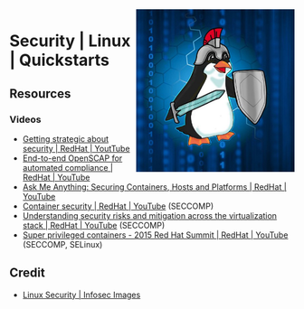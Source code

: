 <img src="../assets/linux-security.png" alt="Linux Security" style="width: 280px;" align="right">

# Security | Linux | Quickstarts

## Resources
### Videos
- [Getting strategic about security | RedHat | YoutTube](https://www.youtube.com/watch?v=ZNoH4p66m78)
- [End-to-end OpenSCAP for automated compliance | RedHat | YouTube](https://www.youtube.com/watch?v=xmTt0MvyYQ8)
- [Ask Me Anything: Securing Containers, Hosts and Platforms | RedHat | YouTube](https://www.youtube.com/watch?v=5XdENRBgI7A)
- [Container security | RedHat | YouTube](https://www.youtube.com/watch?v=giFKMsIH4b0) (SECCOMP)
- [Understanding security risks and mitigation across the virtualization stack | RedHat | YouTube](https://www.youtube.com/watch?v=YJPar1OaTtk) (SECCOMP)
- [Super privileged containers - 2015 Red Hat Summit | RedHat | YouTube](https://www.youtube.com/watch?v=dM2Fc53Dtd4) (SECCOMP, SELinux)

## Credit
- [Linux Security | Infosec Images](https://wordpress.org/openverse/image/b5830c91-0013-4d64-b38a-3cb871a5687b)
